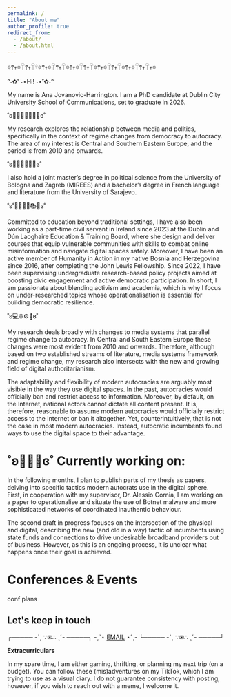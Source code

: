 ```yaml
---
permalink: /
title: "About me"
author_profile: true
redirect_from: 
  - /about/
  - /about.html
---
```

𖡼𖤣𖥧𖡼𓋼𖤣𖥧𓋼𓍊𖡼𖤣𖥧𖡼𓋼𖤣𖥧𓋼𖡼𖤣𖥧𖡼𓋼𖤣𖥧𓋼𖡼𖤣𖥧𖡼𓋼𖤣𖥧𓋼𖡼𖤣𖥧𖡼𓋼𖤣𖥧𓋼𖥧𖡼

°˖✿˚ ˖⋆Hi! ˖⋆˚✿˖°

My name is Ana Jovanovic-Harrington. I am a PhD candidate at Dublin City University School of Communications, set to graduate in 2026. 

˚ʚ👩🏻‍💻📓✍🏻💡ɞ˚ 

My research explores the relationship between media and politics, specifically in the context of regime changes from democracy to autocracy. The area of my interest is Central and Southern Eastern Europe, and the period is from 2010 and onwards.

˚ʚ👩🏻‍🎓🏫📑🎒ɞ˚ 

I also hold a joint master’s degree in political science from the University of Bologna and Zagreb (MIREES) and a bachelor’s degree in French language and literature from the University of Sarajevo. 

˚ʚ˚👩🏻‍🏫💼📚🤓ɞ˚ 

Committed to education beyond traditional settings, I have also been working as a part-time civil servant in Ireland since 2023 at the Dublin and Dún Laoghaire Education & Training Board, where she design and deliver courses that equip vulnerable communities with skills to combat online misinformation and navigate digital spaces safely. Moreover, I have been an active member of Humanity in Action in my native Bosnia and Herzegovina since 2016, after completing the John Lewis Fellowship. Since 2022, I have been supervising undergraduate research-based policy projects aimed at boosting civic engagement and active democratic participation. In short, I am passionate about blending activism and academia, which is why I focus on under-researched topics whose operationalisation is essential for building democratic resilience. 

˚ʚ💻🌐⚙️🔌ɞ˚

My research deals broadly with changes to media systems that parallel regime change to autocracy. In Central and South Eastern Europe these changes were most evident from 2010 and onwards. Therefore, although based on two established streams of literature, media systems framework and regime change, my research also intersects with the new and growing field of digital authoritarianism. 

The adaptability and flexibility of modern autocracies are arguably most visible in the way they use digital spaces. In the past, autocracies would officially ban and restrict access to information. Moreover, by default, on the Internet, national actors cannot dictate all content present. It is, therefore, reasonable to assume modern autocracies would officially restrict access to the Internet or ban it altogether. Yet, counterintuitively, that is not the case in most modern autocracies. Instead, autocratic incumbents found ways to use the digital space to their advantage.

˚ʚ👩🏻‍💻ɞ˚ Currently working on:
======
In the following months, I plan to publish parts of my thesis as papers, delving into specific tactics modern autocrats use in the digital sphere. First, in cooperation with my supervisor, Dr. Alessio Cornia, I am working on a paper to operationalise and situate the use of Botnet malware and more sophisticated networks of coordinated inauthentic behaviour. 

The second draft in progress focuses on the intersection of the physical and digital, describing the new (and old in a way) tactic of incumbents using state funds and connections to drive undesirable broadband providers out of business. However, as this is an ongoing process, it is unclear what happens once their goal is achieved.

Conferences & Events
======
conf plans 

Let's keep in touch
------
┌───── -ˋˏ ∵✉︎∴ ˎˊ- ─────┐
-ˏˋ⋆ [EMAIL](ana.jovanovicharrington2@mail.dcu.ie) ⋆ˊˎ-
└───── -ˋˏ ∵✉︎∴ ˎˊ- ─────┘

**Extracurriculars**

In my spare time, I am either gaming, thrifting, or planning my next trip (on a budget). You can follow these (mis)adventures on my TikTok, which I am trying to use as a visual diary. I do not guarantee consistency with posting, however, if you wish to reach out with a meme, I welcome it. 

